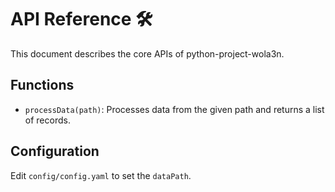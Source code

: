 # API Reference 🛠

This document describes the core APIs of python-project-wola3n.

## Functions
- `processData(path)`: Processes data from the given path and returns a list of records.

## Configuration
Edit `config/config.yaml` to set the `dataPath`.
